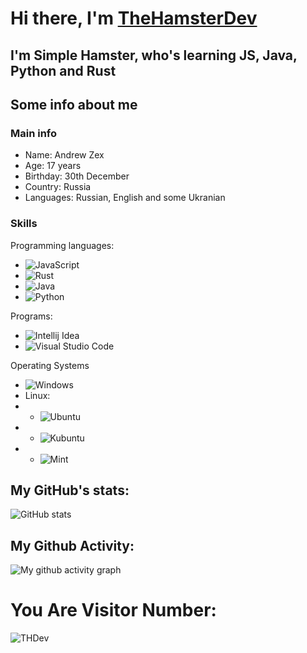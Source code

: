 # Hi there, I'm [TheHamsterDev](https://andrewzex.ru)
## I'm Simple Hamster, who's learning JS, Java, Python and Rust

## Some info about me
### Main info
- Name: Andrew Zex
- Age: 17 years
- Birthday: 30th December
- Country: Russia
- Languages: Russian, English and some Ukranian

### Skills
Programming languages:
- ![JavaScript](https://img.shields.io/static/v1?label=&message=JavaScript&color=191919&style=for-the-badge&logo=JavaScript)
- ![Rust](https://img.shields.io/static/v1?label=&message=Rust&color=191919&style=for-the-badge&logo=Rust&logoColor=B7410E)
- ![Java](https://img.shields.io/static/v1?label=&message=Java&color=191919&style=for-the-badge&logo=Oracle&logoColor=FF6600)
- ![Python](https://img.shields.io/badge/python-191919?style=for-the-badge&logo=python&logoColor=ffdd54)

Programs:
- ![Intellij Idea](https://img.shields.io/static/v1?label=&message=IntelliJ+IDEA&color=191919&style=for-the-badge&logo=Intellij%20Idea&logoColor=ffffff)
- ![Visual Studio Code](https://img.shields.io/static/v1?label=&message=VSCode&color=191919&style=for-the-badge&logo=Visual+Studio+Code&logoColor=007ACC)

Operating Systems
- ![Windows](https://img.shields.io/static/v1?label=&message=Windows&color=191919&style=for-the-badge&logo=Windows&logoColor=007ACC)
- Linux:
- - ![Ubuntu](https://img.shields.io/static/v1?label=&message=Ubuntu&color=191919&style=for-the-badge&logo=Ubuntu&logoColor=FF6600)
- - ![Kubuntu](https://img.shields.io/static/v1?label=&message=Kubuntu&color=191919&style=for-the-badge&logo=Kubuntu&logoColor=0079C1)
- - ![Mint](https://img.shields.io/static/v1?label=&message=Linux+Mint&color=191919&style=for-the-badge&logo=Linux+Mint&logoColor=87CF3E)
## My GitHub's stats:
![GitHub stats](https://github-readme-stats.vercel.app/api?username=Andrew-Zex&theme=radical&show_icons=true&title_color=00FF00)  


## My Github Activity: 
![My github activity graph](https://github-readme-activity-graph.vercel.app/graph?username=Andrew-Zex&theme=react-dark)



# You Are Visitor Number:
![THDev](https://count.getloli.com/get/@THDev?theme=gelbooru)
